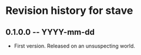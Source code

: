 # Revision history for stave

## 0.1.0.0 -- YYYY-mm-dd

* First version. Released on an unsuspecting world.
